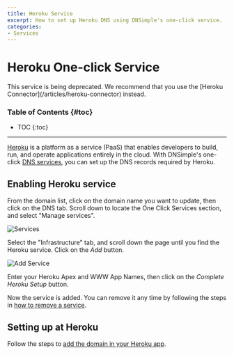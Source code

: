 ```yaml
---
title: Heroku Service
excerpt: How to set up Heroku DNS using DNSimple's one-click service.
categories:
- Services
---
```


# Heroku One-click Service

<note>
This service is being deprecated. We recommend that you use the [Heroku Connector](/articles/heroku-connector) instead.
</note>

### Table of Contents {#toc}

* TOC
{:toc}

---

[Heroku](https://www.heroku.com) is a platform as a service (PaaS) that enables developers to build, run, and operate applications entirely in the cloud. With DNSimple's one-click [DNS services](/categories/services/), you can set up the DNS records required by Heroku.


## Enabling Heroku service

From the domain list, click on the domain name you want to update, then click on the DNS tab. Scroll down to locate the One Click Services section, and select "Manage services".

![Services](/files/services-dns-page-add.png)

Select the "Infrastructure" tab, and scroll down the page until you find the Heroku service. Click on the *Add* button.

![Add Service](/files/services-heroku.png)

Enter your Heroku Apex and WWW App Names, then click on the *Complete Heroku Setup* button.

Now the service is added. You can remove it any time by following the steps in [how to remove a service](/articles/services/#removing-services).


## Setting up at Heroku

Follow the steps to [add the domain in your Heroku app](https://devcenter.heroku.com/articles/custom-domains).
